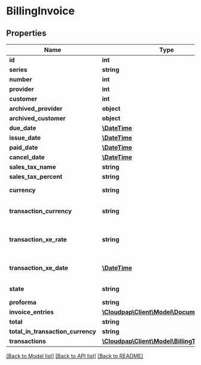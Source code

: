 # BillingInvoice

## Properties
Name | Type | Description | Notes
------------ | ------------- | ------------- | -------------
**id** | **int** |  | [optional] 
**series** | **string** |  | [optional] 
**number** | **int** |  | [optional] 
**provider** | **int** |  | 
**customer** | **int** |  | 
**archived_provider** | **object** |  | [optional] 
**archived_customer** | **object** |  | [optional] 
**due_date** | [**\DateTime**](\DateTime.md) |  | [optional] 
**issue_date** | [**\DateTime**](\DateTime.md) |  | [optional] 
**paid_date** | [**\DateTime**](\DateTime.md) |  | [optional] 
**cancel_date** | [**\DateTime**](\DateTime.md) |  | [optional] 
**sales_tax_name** | **string** |  | [optional] 
**sales_tax_percent** | **string** |  | [optional] 
**currency** | **string** | The currency used for billing. | [optional] 
**transaction_currency** | **string** | The currency used when making a transaction. | 
**transaction_xe_rate** | **string** | Currency exchange rate from document currency to transaction_currency. | [optional] 
**transaction_xe_date** | [**\DateTime**](\DateTime.md) | Date of the transaction exchange rate. | [optional] 
**state** | **string** | The state the invoice is in. | [optional] 
**proforma** | **string** |  | [optional] 
**invoice_entries** | [**\Cloudpap\Client\Model\DocumentEntry[]**](DocumentEntry.md) |  | [optional] 
**total** | **string** |  | [optional] 
**total_in_transaction_currency** | **string** |  | [optional] 
**transactions** | [**\Cloudpap\Client\Model\BillingTransaction[]**](BillingTransaction.md) |  | [optional] 

[[Back to Model list]](../README.md#documentation-for-models) [[Back to API list]](../README.md#documentation-for-api-endpoints) [[Back to README]](../README.md)


